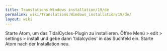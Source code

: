 ```yaml
---
title: Translations:Windows installation/19/de
permalink: wiki/Translations:Windows_installation/19/de/
layout: wiki
---
```


Starte Atom, um das TidalCycles-Plugin zu installieren. Öffne Menü &gt;
edit &gt; settings &gt; install und gebe dann 'tidalcycles' in das
Suchfeld ein. Starte Atom nach der Installation neu.
